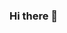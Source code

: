 ### Hi there 👋

<!--
**anaghkanungo7/anaghkanungo7** is a ✨ _special_ ✨ repository because its `README.md` (this file) appears on your GitHub profile.

I am **Anagh Kanungo** and my pronouns are He/Him. 

- 🎓 I am a freshman at NYU's College of Arts and Sciences
- 💻 I'm majoring in Computer Science at Courant.
- 🎸 I love to play the guitar, and listen to music.
- 🔑 I love participating in CS events such as hackathons, and workshops!
- 🗽 I'm currently studying in New York City.



